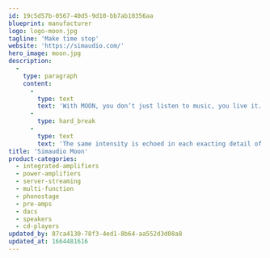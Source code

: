 ```yaml
---
id: 19c5d57b-0567-40d5-9d10-bb7ab10356aa
blueprint: manufacturer
logo: logo-moon.jpg
tagline: 'Make time stop'
website: 'https://simaudio.com/'
hero_image: moon.jpg
description:
  -
    type: paragraph
    content:
      -
        type: text
        text: 'With MOON, you don’t just listen to music, you live it. Feel it. From the first note, the experience transcends. Transforms. There is a newfound level of intimacy between you and the artist. That’s the MOON promise: a privileged access to the intention and the purity of sound. The fingertip on the guitar string, the sharp inhale between two notes, the amplitude and impact of silence. You are front row center to every sound; every sentiment. MOON takes you to the epicenter and truth of sound – to its very soul.'
      -
        type: hard_break
      -
        type: text
        text: 'The same intensity is echoed in each exacting detail of the MOON experience. Perfection is sought, demanded; relentlessly enforced. The MOON trademark obsession-to-detail ensures that your first astoundingly authentic sound experience remains equally powerful with every listen. Every year. Every generation.'
title: 'Simaudio Moon'
product-categories:
  - integrated-amplifiers
  - power-amplifiers
  - server-streaming
  - multi-function
  - phonostage
  - pre-amps
  - dacs
  - speakers
  - cd-players
updated_by: 87ca4130-78f3-4ed1-8b64-aa552d3d08a8
updated_at: 1664481616
---
```

